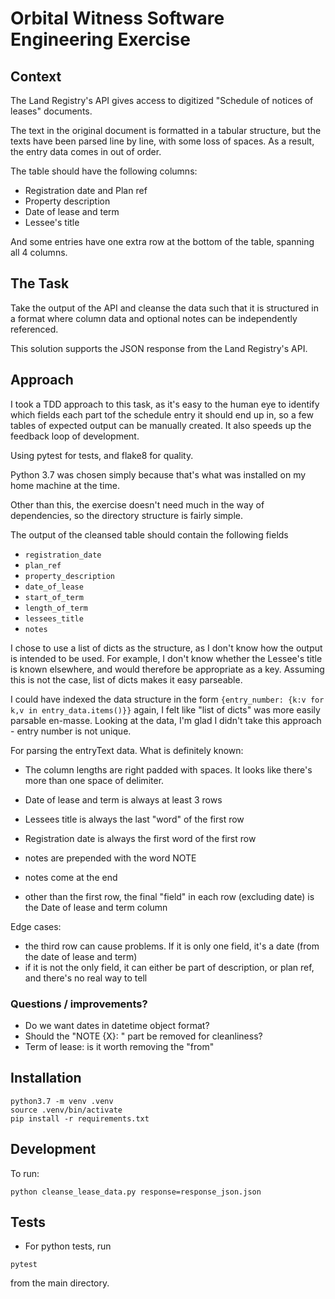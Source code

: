 # Orbital Witness Software Engineering Exercise

## Context
The Land Registry's API gives access to digitized "Schedule of notices of leases" documents.

The text in the original document is formatted in a tabular structure, but the texts have been
parsed line by line, with some loss of spaces.  As a result, the entry data comes in out of order.

The table should have the following columns:
* Registration date and Plan ref
* Property description
* Date of lease and term
* Lessee's title

And some entries have one extra row at the bottom of the table, spanning all 4 columns.

## The Task
Take the output of the API and cleanse the data such that it is structured in a format
where column data and optional notes can be independently referenced.

This solution supports the JSON response from the Land Registry's API.


## Approach

I took a TDD approach to this task, as it's easy to the human eye to identify which fields
each part tof the schedule entry it should end up in, so a few tables of expected output
can be manually created.
It also speeds up the feedback loop of development.

Using pytest for tests, and flake8 for quality.

Python 3.7 was chosen simply because that's what was installed on my home machine at the time.

Other than this, the exercise doesn't need much in the way of dependencies, 
so the directory structure is fairly simple.



The output of the cleansed table should contain the following fields

* `registration_date`
* `plan_ref`
* `property_description`
* `date_of_lease`
* `start_of_term`
* `length_of_term`
* `lessees_title`
* `notes`

I chose to use a list of dicts as the structure, as I don't know how the output is intended to be used.
For example, I don't know whether the Lessee's title is known elsewhere, and would therefore be
appropriate as a key. Assuming this is not the case, list of dicts makes it easy parseable.

I could have indexed the data structure in the form
`{entry_number: {k:v for k,v in entry_data.items()}}`
again, I felt like "list of dicts" was more easily parsable en-masse.
Looking at the data, I'm glad I didn't take this approach - entry number is not unique.


For parsing the entryText data. What is definitely known:
* The column lengths are right padded with spaces. It looks like there's more than one space of delimiter.
* Date of lease and term is always at least 3 rows
* Lessees title is always the last "word" of the first row
* Registration date is always the first word of the first row
* notes are prepended with the word NOTE
* notes come at the end

* other than the first row, the final "field" in each row (excluding date) is the Date of lease and term column 

Edge cases:
* the third row can cause problems. If it is only one field, it's a date (from the date of lease and term)
* if it is not the only field, it can either be part of description, or plan ref, and there's no real way to tell


### Questions / improvements?

* Do we want dates in datetime object format?
* Should the "NOTE {X}: " part be removed for cleanliness?
* Term of lease: is it worth removing the "from" 



## Installation

```
python3.7 -m venv .venv
source .venv/bin/activate
pip install -r requirements.txt
```


## Development
To run:
```
python cleanse_lease_data.py response=response_json.json
```


## Tests

* For python tests, run 
```
pytest
```
from the main directory.


